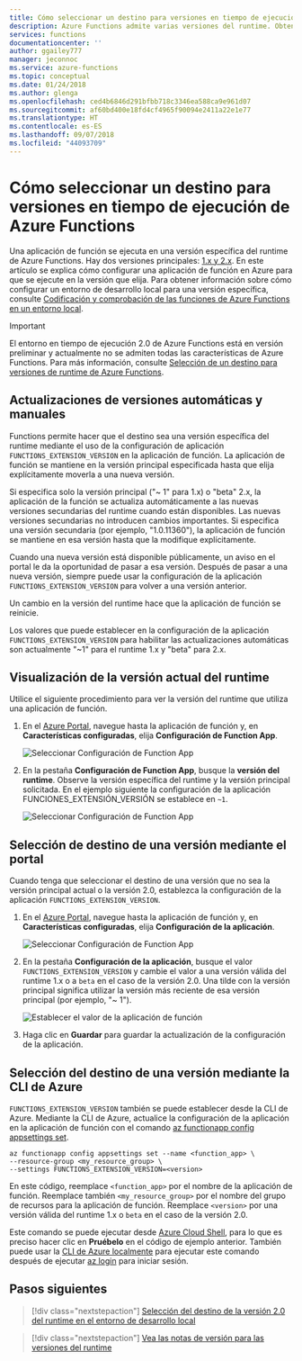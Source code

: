 ```yaml
---
title: Cómo seleccionar un destino para versiones en tiempo de ejecución de Azure Functions
description: Azure Functions admite varias versiones del runtime. Obtenga información sobre cómo especificar la versión en tiempo de ejecución de una aplicación de función hospedada en Azure.
services: functions
documentationcenter: ''
author: ggailey777
manager: jeconnoc
ms.service: azure-functions
ms.topic: conceptual
ms.date: 01/24/2018
ms.author: glenga
ms.openlocfilehash: ced4b6846d291bfbb718c3346ea588ca9e961d07
ms.sourcegitcommit: af60bd400e18fd4cf4965f90094e2411a22e1e77
ms.translationtype: HT
ms.contentlocale: es-ES
ms.lasthandoff: 09/07/2018
ms.locfileid: "44093709"
---
```

# <a name="how-to-target-azure-functions-runtime-versions"></a>Cómo seleccionar un destino para versiones en tiempo de ejecución de Azure Functions

Una aplicación de función se ejecuta en una versión específica del runtime de Azure Functions. Hay dos versiones principales: [1.x y 2.x](functions-versions.md). En este artículo se explica cómo configurar una aplicación de función en Azure para que se ejecute en la versión que elija. Para obtener información sobre cómo configurar un entorno de desarrollo local para una versión específica, consulte [Codificación y comprobación de las funciones de Azure Functions en un entorno local](functions-run-local.md).

>[!IMPORTANT]   
> El entorno en tiempo de ejecución 2.0 de Azure Functions está en versión preliminar y actualmente no se admiten todas las características de Azure Functions. Para más información, consulte [Selección de un destino para versiones de runtime de Azure Functions](functions-versions.md).

## <a name="automatic-and-manual-version-updates"></a>Actualizaciones de versiones automáticas y manuales

Functions permite hacer que el destino sea una versión específica del runtime mediante el uso de la configuración de aplicación `FUNCTIONS_EXTENSION_VERSION` en la aplicación de función. La aplicación de función se mantiene en la versión principal especificada hasta que elija explícitamente moverla a una nueva versión.

Si especifica solo la versión principal ("~ 1" para 1.x) o "beta" 2.x, la aplicación de la función se actualiza automáticamente a las nuevas versiones secundarias del runtime cuando están disponibles. Las nuevas versiones secundarias no introducen cambios importantes. Si especifica una versión secundaria (por ejemplo, "1.0.11360"), la aplicación de función se mantiene en esa versión hasta que la modifique explícitamente. 

Cuando una nueva versión está disponible públicamente, un aviso en el portal le da la oportunidad de pasar a esa versión. Después de pasar a una nueva versión, siempre puede usar la configuración de la aplicación `FUNCTIONS_EXTENSION_VERSION` para volver a una versión anterior.

Un cambio en la versión del runtime hace que la aplicación de función se reinicie.

Los valores que puede establecer en la configuración de la aplicación `FUNCTIONS_EXTENSION_VERSION` para habilitar las actualizaciones automáticas son actualmente "~1" para el runtime 1.x y "beta" para 2.x.

## <a name="view-the-current-runtime-version"></a>Visualización de la versión actual del runtime

Utilice el siguiente procedimiento para ver la versión del runtime que utiliza una aplicación de función. 

1. En el [Azure Portal](https://portal.azure.com), navegue hasta la aplicación de función y, en **Características configuradas**, elija **Configuración de Function App**. 

    ![Seleccionar Configuración de Function App](./media/functions-versions/add-update-app-setting.png)

2. En la pestaña **Configuración de Function App**, busque la **versión del runtime**. Observe la versión específica del runtime y la versión principal solicitada. En el ejemplo siguiente la configuración de la aplicación FUNCIONES\_EXTENSIÓN\_VERSIÓN se establece en `~1`.
 
   ![Seleccionar Configuración de Function App](./media/functions-versions/function-app-view-version.png)

## <a name="target-a-version-using-the-portal"></a>Selección de destino de una versión mediante el portal

Cuando tenga que seleccionar el destino de una versión que no sea la versión principal actual o la versión 2.0, establezca la configuración de la aplicación `FUNCTIONS_EXTENSION_VERSION`.

1. En el [Azure Portal](https://portal.azure.com), navegue hasta la aplicación de función y, en **Características configuradas**, elija **Configuración de la aplicación**.

    ![Seleccionar Configuración de Function App](./media/functions-versions/add-update-app-setting1a.png)

2. En la pestaña **Configuración de la aplicación**, busque el valor `FUNCTIONS_EXTENSION_VERSION` y cambie el valor a una versión válida del runtime 1.x o a `beta` en el caso de la versión 2.0. Una tilde con la versión principal significa utilizar la versión más reciente de esa versión principal (por ejemplo, "~ 1"). 

    ![Establecer el valor de la aplicación de función](./media/functions-versions/add-update-app-setting2.png)

3. Haga clic en **Guardar** para guardar la actualización de la configuración de la aplicación. 

## <a name="target-a-version-using-azure-cli"></a>Selección del destino de una versión mediante la CLI de Azure

 `FUNCTIONS_EXTENSION_VERSION` también se puede establecer desde la CLI de Azure. Mediante la CLI de Azure, actualice la configuración de la aplicación en la aplicación de función con el comando [az functionapp config appsettings set](/cli/azure/functionapp/config/appsettings#set).

```azurecli-interactive
az functionapp config appsettings set --name <function_app> \
--resource-group <my_resource_group> \
--settings FUNCTIONS_EXTENSION_VERSION=<version>
```
En este código, reemplace `<function_app>` por el nombre de la aplicación de función. Reemplace también `<my_resource_group>` por el nombre del grupo de recursos para la aplicación de función. Reemplace `<version>` por una versión válida del runtime 1.x o `beta` en el caso de la versión 2.0. 

Este comando se puede ejecutar desde [Azure Cloud Shell](../cloud-shell/overview.md), para lo que es preciso hacer clic en **Pruébelo** en el código de ejemplo anterior. También puede usar la [CLI de Azure localmente](/cli/azure/install-azure-cli) para ejecutar este comando después de ejecutar [az login](/cli/azure/reference-index#az-login) para iniciar sesión.

## <a name="next-steps"></a>Pasos siguientes

> [!div class="nextstepaction"]
> [Selección del destino de la versión 2.0 del runtime en el entorno de desarrollo local](functions-run-local.md)

> [!div class="nextstepaction"]
> [Vea las notas de versión para las versiones del runtime](https://github.com/Azure/azure-webjobs-sdk-script/releases)
